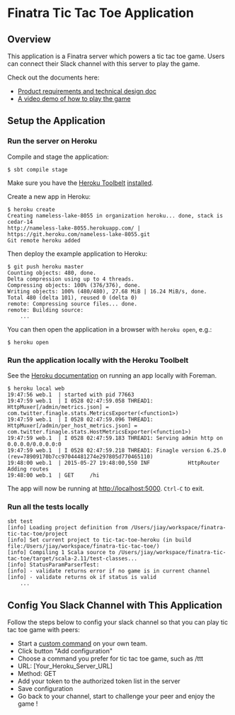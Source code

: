 # Finatra Tic Tac Toe Application

Overview
----------------------------------------------------------
This application is a Finatra server which powers a tic tac toe game. Users can connect their Slack channel with this server to play the game.

Check out the documents here:
* [Product requirements and technical design doc](https://docs.google.com/document/d/1TIIIYDpS9E6-qepE-9gvryTrnsBqMLJYZbk4SFPZhVk/edit#heading=h.u01k6bsi6hbv)
* [A video demo of how to play the game](https://www.youtube.com/)

Setup the Application
----------------------------------------------------------

### Run the server on Heroku ###

Compile and stage the application:

```
$ sbt compile stage
```

Make sure you have the [Heroku Toolbelt](https://toolbelt.heroku.com/) [installed](https://devcenter.heroku.com/articles/getting-started-with-scala#set-up).

Create a new app in Heroku:
```
$ heroku create
Creating nameless-lake-8055 in organization heroku... done, stack is cedar-14
http://nameless-lake-8055.herokuapp.com/ | https://git.heroku.com/nameless-lake-8055.git
Git remote heroku added
```

Then deploy the example application to Heroku:

```
$ git push heroku master
Counting objects: 480, done.
Delta compression using up to 4 threads.
Compressing objects: 100% (376/376), done.
Writing objects: 100% (480/480), 27.68 MiB | 16.24 MiB/s, done.
Total 480 (delta 101), reused 0 (delta 0)
remote: Compressing source files... done.
remote: Building source:
	...
```

You can then open the application in a browser with `heroku open`, e.g.:

```
$ heroku open
```


### Run the application locally with the Heroku Toolbelt  ###

See the [Heroku documentation](https://devcenter.heroku.com/articles/getting-started-with-scala#run-the-app-locally) on running an app locally with Foreman.


```
$ heroku local web
19:47:56 web.1  | started with pid 77663
19:47:59 web.1  | I 0528 02:47:59.058 THREAD1: HttpMuxer[/admin/metrics.json] = com.twitter.finagle.stats.MetricsExporter(<function1>)
19:47:59 web.1  | I 0528 02:47:59.096 THREAD1: HttpMuxer[/admin/per_host_metrics.json] = com.twitter.finagle.stats.HostMetricsExporter(<function1>)
19:47:59 web.1  | I 0528 02:47:59.183 THREAD1: Serving admin http on 0.0.0.0/0.0.0.0:0
19:47:59 web.1  | I 0528 02:47:59.218 THREAD1: Finagle version 6.25.0 (rev=78909170b7cc97044481274e297805d770465110)
19:48:00 web.1  | 2015-05-27 19:48:00,550 INF            HttpRouter                Adding routes
19:48:00 web.1  | GET     /hi
```

The app will now be running at [http://localhost:5000](http://localhost:5000). `Ctrl-C` to exit.


### Run all the tests locally  ###

```
sbt test
[info] Loading project definition from /Users/jiay/workspace/finatra-tic-tac-toe/project
[info] Set current project to tic-tac-toe-heroku (in build file:/Users/jiay/workspace/finatra-tic-tac-toe/)
[info] Compiling 1 Scala source to /Users/jiay/workspace/finatra-tic-tac-toe/target/scala-2.11/test-classes...
[info] StatusParamParserTest:
[info] - validate returns error if no game is in current channel
[info] - validate returns ok if status is valid
    ...
```

Config You Slack Channel with This Application
----------------------------------------------------------

Follow the steps below to config your slack channel so that you can play tic tac toe game with peers:

* Start a [custom command](https://my.slack.com/services/new/slash-commands) on your own team.
* Click button "Add configuration"
* Choose a command you prefer for tic tac toe game, such as /ttt
* URL: [Your_Heroku_Server_URL]
* Method: GET
* Add your token to the authorized token list in the server
* Save configuration
* Go back to your channel, start to challenge your peer and enjoy the game !

